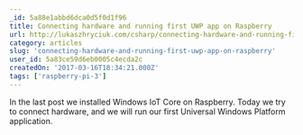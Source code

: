 ```yaml
---
_id: 5a88e1abbd6dca0d5f0d1f96
title: Connecting hardware and running first UWP app on Raspberry
url: http://lukaszhryciuk.com/csharp/connecting-hardware-and-running-first-uwp-app-on-raspberry/
category: articles
slug: 'connecting-hardware-and-running-first-uwp-app-on-raspberry'
user_id: 5a83ce59d6eb0005c4ecda2c
createdOn: '2017-03-16T18:34:21.000Z'
tags: ['raspberry-pi-3']
---
```


In the last post we installed Windows IoT Core on Raspberry. Today we try to connect hardware, and we will run our first Universal Windows Platform application.
